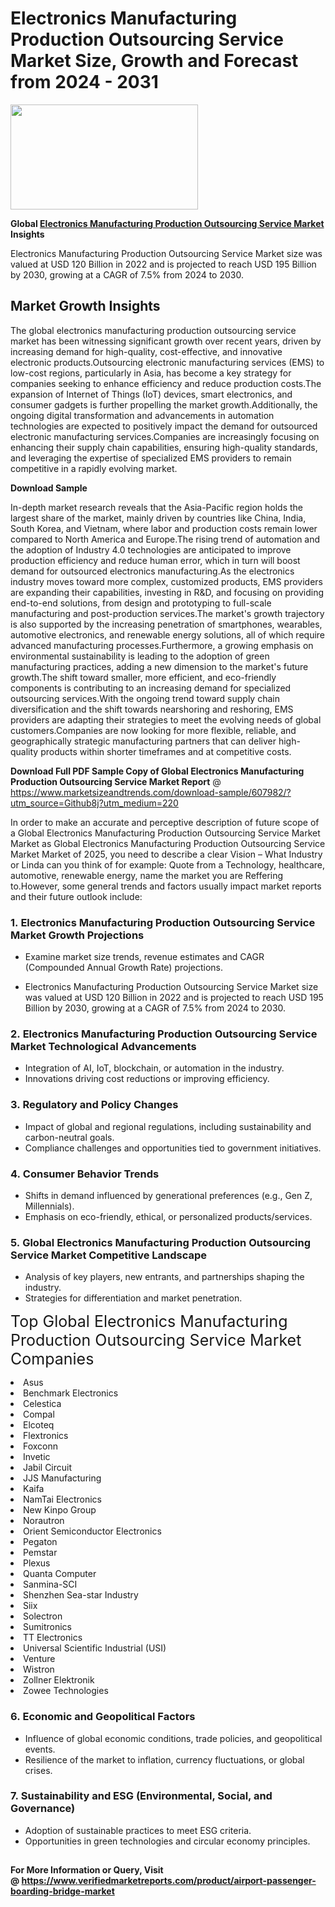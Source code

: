 <H1>Electronics Manufacturing Production Outsourcing Service Market Size, Growth and Forecast from 2024 - 2031</H1><img class="aligncenter size-medium wp-image-584254" src="https://thirdeyenews.in/wp-content/uploads/2024/09/Global-Market-Research-300x168.jpeg" alt="" width="300" height="168" /><p><strong>Global&nbsp;<a href="https://www.marketsizeandtrends.com/download-sample/607982/?utm_source=Github8j?utm_medium=220">Electronics Manufacturing Production Outsourcing Service Market</a> Insights</strong></p><p>Electronics Manufacturing Production Outsourcing Service Market size was valued at USD 120 Billion in 2022 and is projected to reach USD 195 Billion by 2030, growing at a CAGR of 7.5% from 2024 to 2030.</p><p><h2>Market Growth Insights</h2> <p>The global electronics manufacturing production outsourcing service market has been witnessing significant growth over recent years, driven by increasing demand for high-quality, cost-effective, and innovative electronic products.Outsourcing electronic manufacturing services (EMS) to low-cost regions, particularly in Asia, has become a key strategy for companies seeking to enhance efficiency and reduce production costs.The expansion of Internet of Things (IoT) devices, smart electronics, and consumer gadgets is further propelling the market growth.Additionally, the ongoing digital transformation and advancements in automation technologies are expected to positively impact the demand for outsourced electronic manufacturing services.Companies are increasingly focusing on enhancing their supply chain capabilities, ensuring high-quality standards, and leveraging the expertise of specialized EMS providers to remain competitive in a rapidly evolving market.</p> <p><strong>Download Sample</strong></p> <p>In-depth market research reveals that the Asia-Pacific region holds the largest share of the market, mainly driven by countries like China, India, South Korea, and Vietnam, where labor and production costs remain lower compared to North America and Europe.The rising trend of automation and the adoption of Industry 4.0 technologies are anticipated to improve production efficiency and reduce human error, which in turn will boost demand for outsourced electronics manufacturing.As the electronics industry moves toward more complex, customized products, EMS providers are expanding their capabilities, investing in R&D, and focusing on providing end-to-end solutions, from design and prototyping to full-scale manufacturing and post-production services.The market's growth trajectory is also supported by the increasing penetration of smartphones, wearables, automotive electronics, and renewable energy solutions, all of which require advanced manufacturing processes.Furthermore, a growing emphasis on environmental sustainability is leading to the adoption of green manufacturing practices, adding a new dimension to the market's future growth.The shift toward smaller, more efficient, and eco-friendly components is contributing to an increasing demand for specialized outsourcing services.With the ongoing trend toward supply chain diversification and the shift towards nearshoring and reshoring, EMS providers are adapting their strategies to meet the evolving needs of global customers.Companies are now looking for more flexible, reliable, and geographically strategic manufacturing partners that can deliver high-quality products within shorter timeframes and at competitive costs.<p><span class=""><strong>Download Full PDF Sample Copy of Global Electronics Manufacturing Production Outsourcing Service Market Report</strong> @ <a href="https://www.marketsizeandtrends.com/download-sample/607982/?utm_source=Github8j?utm_medium=220" target="_blank">https://www.marketsizeandtrends.com/download-sample/607982/?utm_source=Github8j?utm_medium=220</a></span></p><p>In order to make an accurate and perceptive description of future scope of a Global&nbsp;Electronics Manufacturing Production Outsourcing Service Market Market as Global&nbsp;Electronics Manufacturing Production Outsourcing Service Market Market of 2025, you need to describe a clear Vision &ndash; What Industry or Linda can you think of for example: Quote from a Technology, healthcare, automotive, renewable energy, name the market you are Reffering to.However, some general trends and factors usually impact market reports and their future outlook include:</p><h3>1.&nbsp;<strong>Electronics Manufacturing Production Outsourcing Service Market Growth Projections</strong></h3><ul><li>Examine market size trends, revenue estimates and CAGR (Compounded Annual Growth Rate) projections.</li><li><p>Electronics Manufacturing Production Outsourcing Service Market size was valued at USD 120 Billion in 2022 and is projected to reach USD 195 Billion by 2030, growing at a CAGR of 7.5% from 2024 to 2030.</p></li></ul><h3>2.&nbsp;<strong>Electronics Manufacturing Production Outsourcing Service Market Technological Advancements</strong></h3><ul><li>Integration of AI, IoT, blockchain, or automation in the industry.</li><li>Innovations driving cost reductions or improving efficiency.</li></ul><h3>3.&nbsp;<strong>Regulatory and Policy Changes</strong></h3><ul><li>Impact of global and regional regulations, including sustainability and carbon-neutral goals.</li><li>Compliance challenges and opportunities tied to government initiatives.</li></ul><h3>4.&nbsp;<strong>Consumer Behavior Trends</strong></h3><ul><li>Shifts in demand influenced by generational preferences (e.g., Gen Z, Millennials).</li><li>Emphasis on eco-friendly, ethical, or personalized products/services.</li></ul><h3>5.&nbsp;<strong>Global Electronics Manufacturing Production Outsourcing Service Market Competitive Landscape</strong></h3><ul><li>Analysis of key players, new entrants, and partnerships shaping the industry.</li><li>Strategies for differentiation and market penetration.</li></ul><p data-pm-slice="1 1 []"><span style="color: inherit; font-family: inherit; font-size: 25px;">Top Global Electronics Manufacturing Production Outsourcing Service Market Companies</span></p><div class="" data-test-id=""><p><li>Asus</li><li> Benchmark Electronics</li><li> Celestica</li><li> Compal</li><li> Elcoteq</li><li> Flextronics</li><li> Foxconn</li><li> Invetic</li><li> Jabil Circuit</li><li> JJS Manufacturing</li><li> Kaifa</li><li> NamTai Electronics</li><li> New Kinpo Group</li><li> Norautron</li><li> Orient Semiconductor Electronics</li><li> Pegaton</li><li> Pemstar</li><li> Plexus</li><li> Quanta Computer</li><li> Sanmina-SCI</li><li> Shenzhen Sea-star Industry</li><li> Siix</li><li> Solectron</li><li> Sumitronics</li><li> TT Electronics</li><li> Universal Scientific Industrial (USI)</li><li> Venture</li><li> Wistron</li><li> Zollner Elektronik</li><li> Zowee Technologies</li></p></div><h3>6.&nbsp;<strong>Economic and Geopolitical Factors</strong></h3><ul><li>Influence of global economic conditions, trade policies, and geopolitical events.</li><li>Resilience of the market to inflation, currency fluctuations, or global crises.</li></ul><h3>7.&nbsp;<strong>Sustainability and ESG (Environmental, Social, and Governance)</strong></h3><ul><li>Adoption of sustainable practices to meet ESG criteria.</li><li>Opportunities in green technologies and circular economy principles.</li></ul><h2><strong style="font-size: 14px;">For More Information or Query, Visit @&nbsp;</strong><a style="background-color: #ffffff; font-size: 14px;" href="https://www.marketsizeandtrends.com/report/electronics-manufacturing-production-outsourcing-service-market/" target="_blank">https://www.verifiedmarketreports.com/product/airport-passenger-boarding-bridge-market</a></h2>